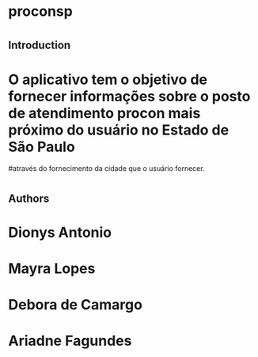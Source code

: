 # proconsp
#
#
#
## Introduction
#
# O aplicativo tem o objetivo de fornecer informações sobre o posto de atendimento procon mais próximo do usuário no Estado de São Paulo
#através do fornecimento da cidade que o usuário fornecer.
#
## Authors
#
# Dionys Antonio
# Mayra Lopes
# Debora de Camargo
# Ariadne Fagundes
#
